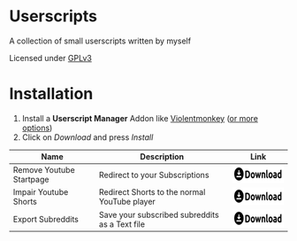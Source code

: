 # Userscripts

A collection of small userscripts written by myself

Licensed under [GPLv3](https://github.com/hyperacuity/userscripts/blob/main/license.md)

# Installation

1. Install a **Userscript Manager** Addon like [Violentmonkey](https://violentmonkey.github.io/) ([or more options](https://greasyfork.org/en))
2. Click on *Download* and press *Install*

| Name | Description | Link     |
| ---- | ----------- | -------- |
| Remove Youtube Startpage | Redirect to your Subscriptions | <a href="https://github.com/hyperacuity/userscripts/raw/main/youtube/remove-youtube-startpage.user.js" target="_blank"><img src="assets/download.svg" alt="Download" width="auto" height="32px"/></a> |
| Impair Youtube Shorts | Redirect Shorts to the normal YouTube player  | <a href="https://github.com/hyperacuity/userscripts/raw/main/youtube/impair-youtube-shorts.user.js" target="_blank"><img src="assets/download.svg" alt="Download" width="auto" height="32px"/></a>  |
| Export Subreddits | Save your subscribed subreddits as a Text file | <a href="https://github.com/hyperacuity/userscripts/raw/main/reddit/export-reddit-subscriptions.user.js" target="_blank"><img src="assets/download.svg" alt="Download" width="auto" height="32px"/></a> |